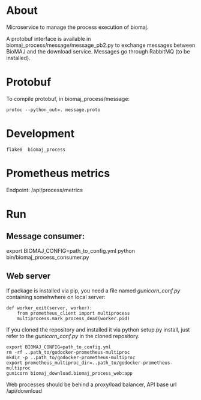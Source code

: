 # About

Microservice to manage the process execution of biomaj.

A protobuf interface is available in biomaj_process/message/message_pb2.py to exchange messages between BioMAJ and the download service.
Messages go through RabbitMQ (to be installed).

# Protobuf

To compile protobuf, in biomaj_process/message:

    protoc --python_out=. message.proto

# Development

    flake8  biomaj_process

# Prometheus metrics

Endpoint: /api/process/metrics


# Run

## Message consumer:
export BIOMAJ_CONFIG=path_to_config.yml
python bin/biomaj_process_consumer.py

## Web server

If package is installed via pip, you need a file named *gunicorn_conf.py* containing somehwhere on local server:

    def worker_exit(server, worker):
        from prometheus_client import multiprocess
        multiprocess.mark_process_dead(worker.pid)

If you cloned the repository and installed it via python setup.py install, just refer to the *gunicorn_conf.py* in the cloned repository.


    export BIOMAJ_CONFIG=path_to_config.yml
    rm -rf ..path_to/godocker-prometheus-multiproc
    mkdir -p ..path_to/godocker-prometheus-multiproc
    export prometheus_multiproc_dir=..path_to/godocker-prometheus-multiproc
    gunicorn biomaj_download.biomaj_process_web:app

Web processes should be behind a proxy/load balancer, API base url /api/download
